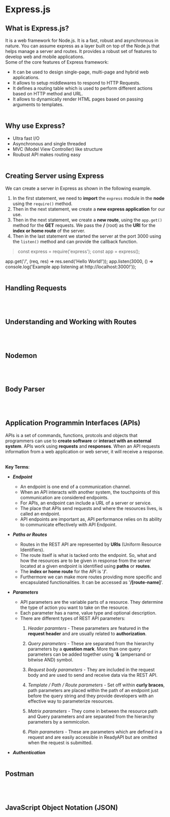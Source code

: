 # Express.js


## What is Express.js?
It is a web framework for Node.js. It is a fast, robust and asynchronous in nature. You can assume express as a layer built on top of the Node.js that helps manage a server and routes. It provides a robust set of features to develop web and mobile applications.<br>
Some of the core features of Express framework:
- It can be used to design single-page, multi-page and hybrid web applications.
- It allows to setup middlewares to respond to HTTP Requests.
- It defines a routing table which is used to perform different actions based on HTTP method and URL.
- It allows to dynamically render HTML pages based on passing arguments to templates.
<br><br>


## Why use Express?
- Ultra fast I/O
- Asynchronous and single threaded
- MVC (Model View Controller) like structure
- Roubust API makes routing easy
<br><br>


## Creating Server using Express
We can create a server in Express as shown in the following example. 
1. In the first statement, we need to **import** the `express` module in the **node** using the `require()` method.
2. Then in the next statement, we create a **new express application** for our use.
3. Then in the next statement, we create a **new route**, using the `app.get()` method for the **GET** requests. We pass the **/** (root) as the **URI** for the **index or home route** of the server.
4. Then in the last statement we started the server at the port 3000 using the `listen()` method and can provide the callback function.

> const express = require('express');
const app = express();
>
app.get('/', (req, res) => res.send('Hello World!'));
app.listen(3000, () => console.log('Example app listening at http://localhost:3000!'));
<br><br>


## Handling Requests
<br><br>


## Understanding and Working with Routes
<br><br>


## Nodemon
<br><br>


## Body Parser
<br><br>


## Application Programmin Interfaces (APIs)
APIs is a set of commands, functions, protcols and objects that programmers can use to **create software** or **interact with an external system**. APIs work using **requests** and **responses**. When an API requests information from a web application or web server, it will receive a response.<br><br>

**Key Terms**:
- ***Endpoint***
    - An endpoint is one end of a communication channel.
    - When an API interacts with another system, the touchpoints of this communication are considered endpoints.
    - For APIs, an endpoint can include a URL of a server or service.
    - The place that APIs send requests and where the resources lives, is called an endpoint.
    - API endpoints are important as, API performance relies on its ability to communicate effectively with API Endpoint.

- ***Paths or Routes***
    - Routes in the REST API are represented by **URIs** (Uniform Resource Identifiers).
    - The route itself is what is tacked onto the endpoint. So, what and how the resources are to be given in response from the server located at a given endpoint is identified using **paths** or **routes**.
    - The **index or home route** for the API is '**/**'.
    - Furthermore we can make more routes providing more specific and encapsulated functionalities. It can be accessed as '**/[route-name]**'.

- ***Parameters***
    - API parameters are the variable parts of a resource. They determine the type of action you want to take on the resource.
    - Each parameter has a name, value type and optional description.
    - There are different types of REST API parameters:
        1. *Header paramters* - These parameters are featured in the **request header** and are usually related to **authorization**.
        
        2. *Query parameters* - These are separated from the hierarchy parameters by a **question mark**. More than one query parameters can be added together using '**&** (ampersand or bitwise AND) symbol.
        
        3. *Request body parameters* - They are included in the request body and are used to send and receive data via the REST API.

        4. *Template / Path / Route parameters* - Set off within **curly braces**, path parameters are placed within the path of an endpoint just before the query string and they provide developers with an effective way to parameterize resources.

        5. *Matrix parameters* - They come in between the resource path and Query parameters and are separated from the hierarchy parameters by a semmicolon.

        6. *Plain parameters* - These are parameters which are defined in a request and are easily accessible in ReadyAPI but are omitted when the request is submitted.

- ***Authentication***
<br><br>


## Postman
<br><br>


## JavaScript Object Notation (JSON)
<br><br>
